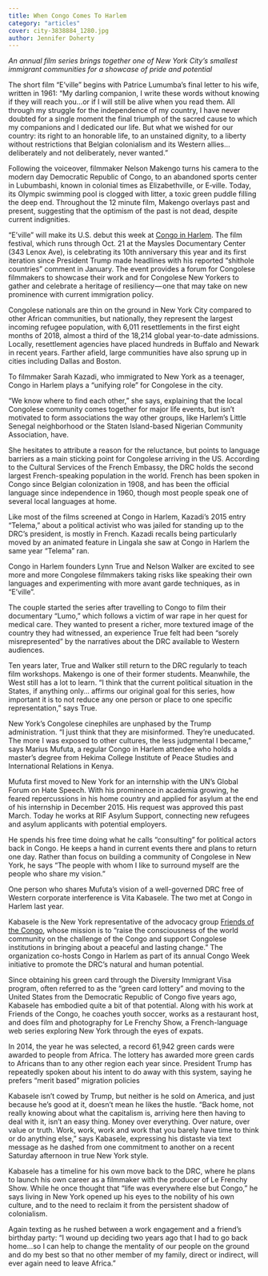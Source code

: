 ```yaml
---
title: When Congo Comes To Harlem
category: "articles"
cover: city-3838884_1280.jpg
author: Jennifer Doherty
---
```


_An annual film series brings together one of New York City’s smallest immigrant communities for a showcase of pride and potential_

The short film “E’ville” begins with Patrice Lumumba’s final letter to his wife, written in 1961: “My darling companion, I write these words without knowing if they will reach you…or if I will still be alive when you read them. All through my struggle for the independence of my country, I have never doubted for a single moment the final triumph of the sacred cause to which my companions and I dedicated our life. But what we wished for our country: its right to an honorable life, to an unstained dignity, to a liberty without restrictions that Belgian colonialism and its Western allies…deliberately and not deliberately, never wanted.”

Following the voiceover, filmmaker Nelson Makengo turns his camera to the modern day Democratic Republic of Congo, to an abandoned sports center in Lubumbashi, known in colonial times as Elizabethville, or E‑ville. Today, its Olympic swimming pool is clogged with litter, a toxic green puddle filling the deep end. Throughout the 12 minute film, Makengo overlays past and present, suggesting that the optimism of the past is not dead, despite current indignities.

“E’ville” will make its U.S. debut this week at [Congo in Harlem](http://www.congoinharlem.org/). The film festival, which runs through Oct. 21 at the Maysles Documentary Center (343 Lenox Ave), is celebrating its 10th anniversary this year and its first iteration since President Trump made headlines with his reported “shithole countries” comment in January. The event provides a forum for Congolese filmmakers to showcase their work and for Congolese New Yorkers to gather and celebrate a heritage of resiliency — one that may take on new prominence with current immigration policy.

Congolese nationals are thin on the ground in New York City compared to other African communities, but nationally, they represent the largest incoming refugee population, with 6,011 resettlements in the first eight months of 2018, almost a third of the 18,214 global year-to-date admissions. Locally, resettlement agencies have placed hundreds in Buffalo and Newark in recent years. Farther afield, large communities have also sprung up in cities including Dallas and Boston.

To filmmaker Sarah Kazadi, who immigrated to New York as a teenager, Congo in Harlem plays a “unifying role” for Congolese in the city.

“We know where to find each other,” she says, explaining that the local Congolese community comes together for major life events, but isn’t motivated to form associations the way other groups, like Harlem’s Little Senegal neighborhood or the Staten Island-based Nigerian Community Association, have.

She hesitates to attribute a reason for the reluctance, but points to language barriers as a main sticking point for Congolese arriving in the US. According to the Cultural Services of the French Embassy, the DRC holds the second largest French-speaking population in the world. French has been spoken in Congo since Belgian colonization in 1908, and has been the official language since independence in 1960, though most people speak one of several local languages at home.

Like most of the films screened at Congo in Harlem, Kazadi’s 2015 entry “Telema,” about a political activist who was jailed for standing up to the DRC’s president, is mostly in French. Kazadi recalls being particularly moved by an animated feature in Lingala she saw at Congo in Harlem the same year “Telema” ran.

Congo in Harlem founders Lynn True and Nelson Walker are excited to see more and more Congolese filmmakers taking risks like speaking their own languages and experimenting with more avant garde techniques, as in “E’ville”.

The couple started the series after travelling to Congo to film their documentary “Lumo,” which follows a victim of war rape in her quest for medical care. They wanted to present a richer, more textured image of the country they had witnessed, an experience True felt had been “sorely misrepresented” by the narratives about the DRC available to Western audiences.

Ten years later, True and Walker still return to the DRC regularly to teach film workshops. Makengo is one of their former students. Meanwhile, the West still has a lot to learn. “I think that the current political situation in the States, if anything only… affirms our original goal for this series, how important it is to not reduce any one person or place to one specific representation,” says True.

New York’s Congolese cinephiles are unphased by the Trump administration. “I just think that they are misinformed. They’re uneducated. The more I was exposed to other cultures, the less judgmental I became,” says Marius Mufuta, a regular Congo in Harlem attendee who holds a master’s degree from Hekima College Institute of Peace Studies and International Relations in Kenya.

Mufuta first moved to New York for an internship with the UN’s Global Forum on Hate Speech. With his prominence in academia growing, he feared repercussions in his home country and applied for asylum at the end of his internship in December 2015. His request was approved this past March. Today he works at RIF Asylum Support, connecting new refugees and asylum applicants with potential employers.

He spends his free time doing what he calls “consulting” for political actors back in Congo. He keeps a hand in current events there and plans to return one day. Rather than focus on building a community of Congolese in New York, he says “The people with whom I like to surround myself are the people who share my vision.”

One person who shares Mufuta’s vision of a well-governed DRC free of Western corporate interference is Vita Kabasele. The two met at Congo in Harlem last year.

Kabasele is the New York representative of the advocacy group [Friends of the Congo](https://friendsofthecongo.org/mission-vision/), whose mission is to “raise the consciousness of the world community on the challenge of the Congo and support Congolese institutions in bringing about a peaceful and lasting change.” The organization co-hosts Congo in Harlem as part of its annual Congo Week initiative to promote the DRC’s natural and human potential.

Since obtaining his green card through the Diversity Immigrant Visa program, often referred to as the “green card lottery” and moving to the United States from the Democratic Republic of Congo five years ago, Kabasele has embodied quite a bit of that potential. Along with his work at Friends of the Congo, he coaches youth soccer, works as a restaurant host, and does film and photography for Le Frenchy Show, a French-language web series exploring New York through the eyes of expats.

In 2014, the year he was selected, a record 61,942 green cards were awarded to people from Africa. The lottery has awarded more green cards to Africans than to any other region each year since. President Trump has repeatedly spoken about his intent to do away with this system, saying he prefers “merit based” migration policies

Kabasele isn’t cowed by Trump, but neither is he sold on America, and just because he’s good at it, doesn’t mean he likes the hustle. “Back home, not really knowing about what the capitalism is, arriving here then having to deal with it, isn’t an easy thing. Money over everything. Over nature, over value or truth. Work, work, work and work that you barely have time to think or do anything else,” says Kabasele, expressing his distaste via text message as he dashed from one commitment to another on a recent Saturday afternoon in true New York style.

Kabasele has a timeline for his own move back to the DRC, where he plans to launch his own career as a filmmaker with the producer of Le Frenchy Show. While he once thought that “life was everywhere else but Congo,” he says living in New York opened up his eyes to the nobility of his own culture, and to the need to reclaim it from the persistent shadow of colonialism.

Again texting as he rushed between a work engagement and a friend’s birthday party: “I wound up deciding two years ago that I had to go back home…so I can help to change the mentality of our people on the ground and do my best so that no other member of my family, direct or indirect, will ever again need to leave Africa.”
